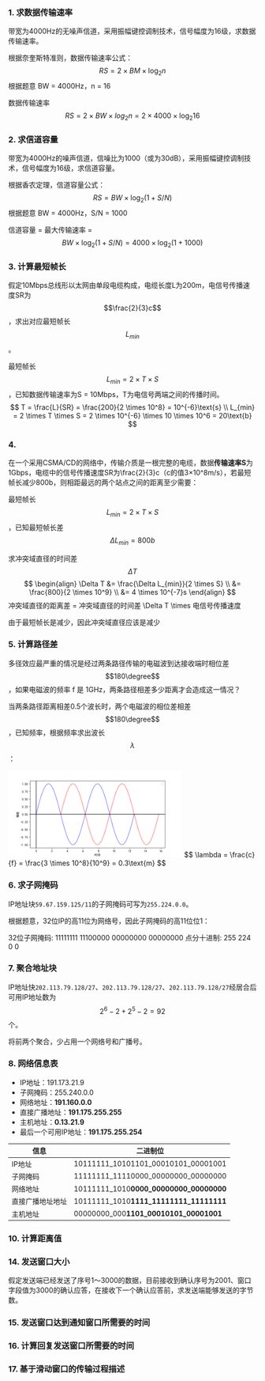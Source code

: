 ### 1. 求数据传输速率

带宽为4000Hz的无噪声信道，采用振幅键控调制技术，信号幅度为16级，求数据传输速率。

根据奈奎斯特准则，数据传输速率公式：
$$
RS = 2 \times BM \times \log_2{n}
$$
根据题意 BW = 4000Hz，n = 16

数据传输速率 $$RS = 2 \times BW  \times log_2{n} = 2 \times 4000 \times \log_2{16}$$



### 2. 求信道容量

带宽为4000Hz的噪声信道，信噪比为1000（或为30dB），采用振幅键控调制技术，信号幅度为16级，求信道容量。

根据香农定理，信道容量公式：
$$
RS = BW \times \log_2(1 + S/N)
$$
根据题意 BW = 4000Hz，S/N = 1000

信道容量 = 最大传输速率 = $$BW \times \log_2(1 + S/N) = 4000 \times \log_2(1 + 1000)$$



### 3. 计算最短帧长

假定10Mbps总线形以太网由单段电缆构成，电缆长度L为200m，电信号传播速度SR为 $$\frac{2}{3}c$$ ，求出对应最短帧长 $$L_{min}$$。

最短帧长 $$L_{min} = 2 \times T \times S$$，已知数据传输速率为S = 10Mbps，T为电信号两端之间的传播时间。
$$
T = \frac{L}{SR} = \frac{200}{2 \times 10^8} = 10^{-6}\text{s} \\
L_{min} = 2 \times T \times S = 2 \times 10^{-6} \times 10 \times 10^6 = 20\text{b}
$$

### 4. 

在一个采用CSMA/CD的网络中，传输介质是一根完整的电缆，数据**传输速率S**为1Gbps，电缆中的信号传播速度SR为\frac{2}{3}c（c的值3×10^8m/s），若最短帧长减少800b，则相距最远的两个站点之间的距离至少需要：

最短帧长 $$L_{min} = 2 \times T \times S$$，已知最短帧长差 $$\Delta L_{min} = 800b$$

求冲突域直径的时间差 $$\Delta T$$
$$
\begin{align}
\Delta T &= \frac{\Delta L_{min}}{2 \times S} \\
&= \frac{800}{2 \times 10^9} \\
&= 4 \times 10^{-7}s
\end{align}
$$
冲突域直径的距离差 = 冲突域直径的时间差 \Delta T \times 电信号传播速度

由于最短帧长是减少，因此冲突域直径应该是减少


### 5. 计算路径差

多径效应最严重的情况是经过两条路径传输的电磁波到达接收端时相位差 $$180\degree$$，如果电磁波的频率 f 是 1GHz，两条路径相差多少距离才会造成这一情况？

当两条路径距离相差0.5个波长时，两个电磁波的相位差相差 $$180\degree$$，已知频率，根据频率求出波长 $$\lambda$$​：

<img src="../../img/65.png" width=70%>
$$
\lambda = \frac{c}{f} = \frac{3 \times 10^8}{10^9} = 0.3\text{m}
$$


### 6. 求子网掩码

IP地址块`59.67.159.125/11`的子网掩码可写为`255.224.0.0`。

根据题意，32位IP的高11位为网络号，因此子网掩码的高11位位1：

32位子网掩码:  11111111   11100000   00000000   00000000
点分十进制:       255              224             0                   0

### 7. 聚合地址块

IP地址快`202.113.79.128/27`、`202.113.79.128/27`、`202.113.79.128/27`经居合后可用IP地址数为 $$2^6 - 2 + 2^5 - 2 = 92$$ 个。

将前两个聚合，少占用一个网络号和广播号。

### 8. 网络信息表

- IP地址：191.173.21.9
- 子网掩码：255.240.0.0
- 网络地址：**191.160.0.0**
- 直接广播地址：**191.175.255.255**
- 主机地址：**0.13.21.9**
- 最后一个可用IP地址：**191.175.255.254**

| 信息             | 二进制位                                |
| ---------------- | --------------------------------------- |
| IP地址           | 10111111_10101101_00010101_00001001     |
| 子网掩码         | 11111111_11110000_00000000_00000000     |
| 网络地址         | 10111111_1010**0000_00000000_00000000** |
| 直接广播地址地址 | 10111111_1010**1111_11111111_11111111** |
| 主机地址         | 00000000_000**1101_00010101_00001001**  |

### 10. 计算距离值

### 14. 发送窗口大小

假定发送端已经发送了序号1～3000的数据，目前接收到确认序号为2001、窗口字段值为3000的确认应答，在接收下一个确认应答前，求发送端能够发送的字节数。

### 15. 发送窗口达到通知窗口所需要的时间

### 16. 计算回复发送窗口所需要的时间

### 17. 基于滑动窗口的传输过程描述